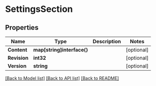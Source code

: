 # SettingsSection

## Properties

Name | Type | Description | Notes
------------ | ------------- | ------------- | -------------
**Content** | **map[string]interface{}** |  | [optional] 
**Revision** | **int32** |  | [optional] 
**Version** | **string** |  | [optional] 

[[Back to Model list]](../README.md#documentation-for-models) [[Back to API list]](../README.md#documentation-for-api-endpoints) [[Back to README]](../README.md)



